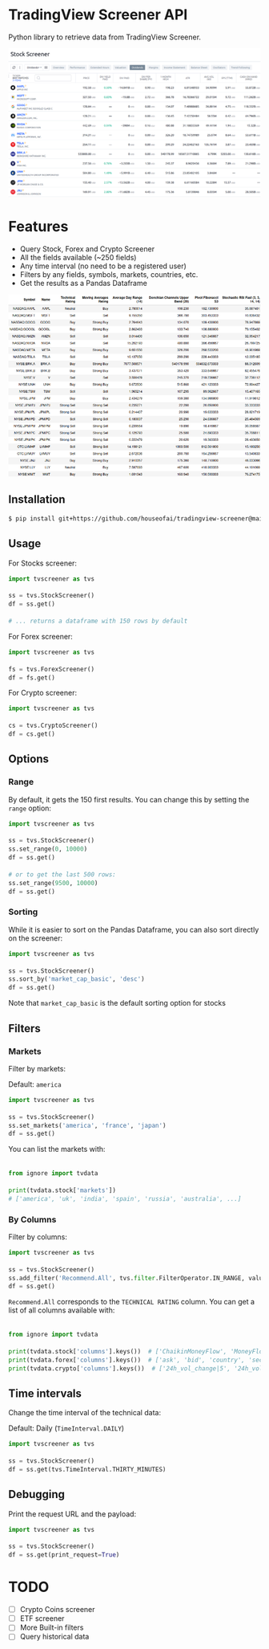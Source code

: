 # TradingView Screener API

Python library to retrieve data from TradingView Screener.

![tradingview-screener.png](images%2Ftradingview-screener.png)

# Features
- Query Stock, Forex and Crypto Screener
- All the fields available (~250 fields)
- Any time interval (no need to be a registered user)
- Filters by any fields, symbols, markets, countries, etc.
- Get the results as a Pandas Dataframe

![dataframe.png](images%2Fdataframe.png)


## Installation
```sh
$ pip install git+https://github.com/houseofai/tradingview-screener@main
```
## Usage

For Stocks screener:
```python
import tvscreener as tvs

ss = tvs.StockScreener()
df = ss.get()

# ... returns a dataframe with 150 rows by default
``` 
For Forex screener:
```python
import tvscreener as tvs

fs = tvs.ForexScreener()
df = fs.get()
```
For Crypto screener:
```python
import tvscreener as tvs

cs = tvs.CryptoScreener()
df = cs.get()
```

## Options

### Range
By default, it gets the 150 first results. You can change this by setting the `range` option:
```python
import tvscreener as tvs

ss = tvs.StockScreener()
ss.set_range(0, 10000)
df = ss.get()

# or to get the last 500 rows:
ss.set_range(9500, 10000)
df = ss.get()
```

### Sorting
While it is easier to sort on the Pandas Dataframe, you can also sort directly on the screener:
```python
import tvscreener as tvs

ss = tvs.StockScreener()
ss.sort_by('market_cap_basic', 'desc')
df = ss.get()
```
Note that `market_cap_basic` is the default sorting option for stocks

## Filters

### Markets
Filter by markets:

Default: `america`
```python
import tvscreener as tvs

ss = tvs.StockScreener()
ss.set_markets('america', 'france', 'japan')
df = ss.get()
```
You can list the markets with:

```python

from ignore import tvdata

print(tvdata.stock['markets'])
# ['america', 'uk', 'india', 'spain', 'russia', 'australia', ...]
```

### By Columns
Filter by columns:
```python
import tvscreener as tvs

ss = tvs.StockScreener()
ss.add_filter('Recommend.All', tvs.filter.FilterOperator.IN_RANGE, values=[0.5, 1]) # Strong BUY
df = ss.get()
```
`Recommend.All` corresponds to the `TECHNICAL RATING` column.
You can get a list of all columns available with:

```python

from ignore import tvdata

print(tvdata.stock['columns'].keys())  # ['ChaikinMoneyFlow', 'MoneyFlow', 'Value.Traded', 'after_tax_margin', ...]
print(tvdata.forex['columns'].keys())  # ['ask', 'bid', 'country', 'sector', ...]
print(tvdata.crypto['columns'].keys())  # ['24h_vol_change|5', '24h_vol|5', 'ask', 'average_volume_10d_calc', ...]
```


## Time intervals
Change the time interval of the technical data:

Default: Daily (`TimeInterval.DAILY`)
```python
import tvscreener as tvs

ss = tvs.StockScreener()
df = ss.get(tvs.TimeInterval.THIRTY_MINUTES)
```

## Debugging
Print the request URL and the payload:
```python
import tvscreener as tvs

ss = tvs.StockScreener()
df = ss.get(print_request=True)
```

# TODO
- [ ] Crypto Coins screener
- [ ] ETF screener
- [ ] More Built-in filters
- [ ] Query historical data